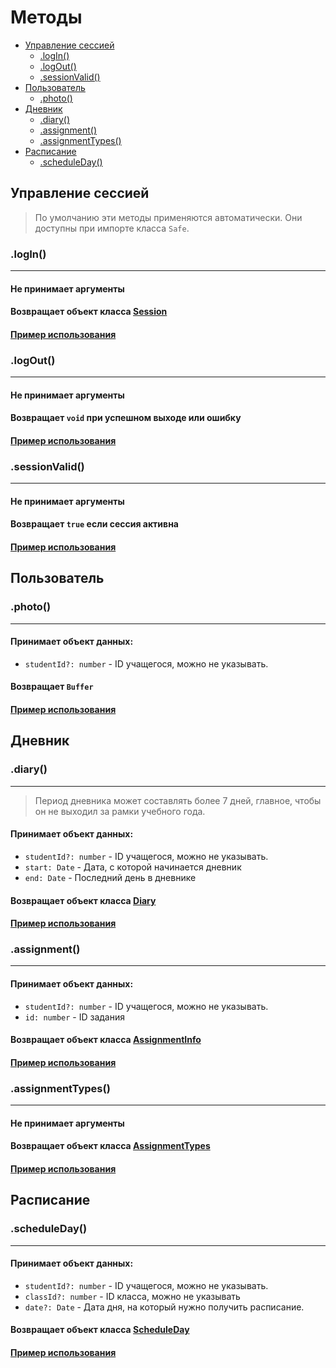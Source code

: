 # Методы

- [Управление сессией](#управление-сессией)
  - [.logIn()](#login)
  - [.logOut()](#logout)
  - [.sessionValid()](#sessionvalid)
- [Пользователь](#пользователь)
  - [.photo()](#photo)
- [Дневник](#дневник)
  - [.diary()](#diary)
  - [.assignment()](#assignment)
  - [.assignmentTypes()](#assignmenttypes)
- [Расписание](#расписание)
  - [.scheduleDay()](#scheduleday)

## Управление сессией

> По умолчанию эти методы применяются автоматически.
> Они доступны при импорте класса `Safe`.

### .logIn()

---

#### Не принимает аргументы

#### Возвращает объект класса [Session](reference.md#session)

#### [Пример использования](examples/controlSession.md)

### .logOut()

---

#### Не принимает аргументы

#### Возвращает `void` при успешном выходе или ошибку

#### [Пример использования](examples/controlSession.md)

### .sessionValid()

---

#### Не принимает аргументы

#### Возвращает `true` если сессия активна

#### [Пример использования](examples/sessionValid.md)

## Пользователь

### .photo()

---

#### Принимает объект данных:

- `studentId?: number` - ID учащегося, можно не указывать.

#### Возвращает `Buffer`

#### [Пример использования](examples/photo.md)

## Дневник

### .diary()

---

> Период дневника может составлять более 7 дней, главное, чтобы он не выходил за рамки учебного года.

#### Принимает объект данных:

- `studentId?: number` - ID учащегося, можно не указывать.
- `start: Date` - Дата, с которой начинается дневник
- `end: Date` - Последний день в дневнике

#### Возвращает объект класса [Diary](reference.md#diary)

#### [Пример использования](examples/diary.md)

### .assignment()

---

#### Принимает объект данных:

- `studentId?: number` - ID учащегося, можно не указывать.
- `id: number` - ID задания

#### Возвращает объект класса [AssignmentInfo](reference.md#assignmentinfo)

#### [Пример использования](examples/assignment.md)

### .assignmentTypes()

---

#### Не принимает аргументы

#### Возвращает объект класса [AssignmentTypes](reference.md#assignmenttypes)

#### [Пример использования](examples/assignmentTypes.md)

## Расписание

### .scheduleDay()

---

#### Принимает объект данных:

- `studentId?: number` - ID учащегося, можно не указывать.
- `classId?: number` - ID класса, можно не указывать
- `date?: Date` - Дата дня, на который нужно получить расписание.

#### Возвращает объект класса [ScheduleDay](reference.md#scheduleday)

#### [Пример использования](examples/scheduleday.md)
